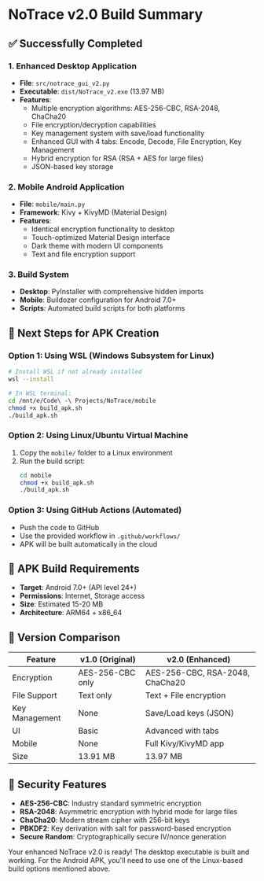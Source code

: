 # NoTrace v2.0 Build Summary

## ✅ Successfully Completed

### 1. Enhanced Desktop Application
- **File**: `src/notrace_gui_v2.py`
- **Executable**: `dist/NoTrace_v2.exe` (13.97 MB)
- **Features**:
  - Multiple encryption algorithms: AES-256-CBC, RSA-2048, ChaCha20
  - File encryption/decryption capabilities
  - Key management system with save/load functionality
  - Enhanced GUI with 4 tabs: Encode, Decode, File Encryption, Key Management
  - Hybrid encryption for RSA (RSA + AES for large files)
  - JSON-based key storage

### 2. Mobile Android Application
- **File**: `mobile/main.py`
- **Framework**: Kivy + KivyMD (Material Design)
- **Features**:
  - Identical encryption functionality to desktop
  - Touch-optimized Material Design interface
  - Dark theme with modern UI components
  - Text and file encryption support

### 3. Build System
- **Desktop**: PyInstaller with comprehensive hidden imports
- **Mobile**: Buildozer configuration for Android 7.0+
- **Scripts**: Automated build scripts for both platforms

## 🔄 Next Steps for APK Creation

### Option 1: Using WSL (Windows Subsystem for Linux)
```bash
# Install WSL if not already installed
wsl --install

# In WSL terminal:
cd /mnt/e/Code\ -\ Projects/NoTrace/mobile
chmod +x build_apk.sh
./build_apk.sh
```

### Option 2: Using Linux/Ubuntu Virtual Machine
1. Copy the `mobile/` folder to a Linux environment
2. Run the build script:
   ```bash
   cd mobile
   chmod +x build_apk.sh
   ./build_apk.sh
   ```

### Option 3: Using GitHub Actions (Automated)
- Push the code to GitHub
- Use the provided workflow in `.github/workflows/`
- APK will be built automatically in the cloud

## 📱 APK Build Requirements
- **Target**: Android 7.0+ (API level 24+)
- **Permissions**: Internet, Storage access
- **Size**: Estimated 15-20 MB
- **Architecture**: ARM64 + x86_64

## 🚀 Version Comparison

| Feature | v1.0 (Original) | v2.0 (Enhanced) |
|---------|----------------|-----------------|
| Encryption | AES-256-CBC only | AES-256-CBC, RSA-2048, ChaCha20 |
| File Support | Text only | Text + File encryption |
| Key Management | None | Save/Load keys (JSON) |
| UI | Basic | Advanced with tabs |
| Mobile | None | Full Kivy/KivyMD app |
| Size | 13.91 MB | 13.97 MB |

## 🔐 Security Features
- **AES-256-CBC**: Industry standard symmetric encryption
- **RSA-2048**: Asymmetric encryption with hybrid mode for large files
- **ChaCha20**: Modern stream cipher with 256-bit keys
- **PBKDF2**: Key derivation with salt for password-based encryption
- **Secure Random**: Cryptographically secure IV/nonce generation

Your enhanced NoTrace v2.0 is ready! The desktop executable is built and working. For the Android APK, you'll need to use one of the Linux-based build options mentioned above.
